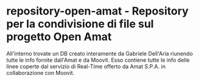 # repository-open-amat - Repository per la condivisione di file sul progetto Open Amat

All'interno trovate un DB creato interamente da Gabriele Dell'Aria riunendo tutte le info fornite dall'Amat e da Moovit.
Esso contiene tutte le info delle linee coperte dal servizio di Real-Time offerto da Amat S.P.A. in collaborazione con Moovit.
